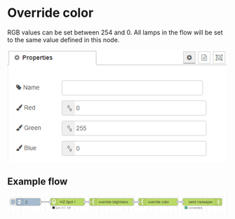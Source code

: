 # Override color

RGB values can be set between 254 and 0. All lamps in the flow will be set to the same value defined in this node.

![img](img/override-color-config.png)

## Example flow

![img](img/override-nodes-example.png)